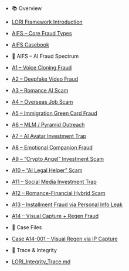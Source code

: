 - 📚 Overview
- [LORI Framework Introduction](README.md)
- [AIFS – Core Fraud Types](modules/AIFS.md)
- [AIFS Casebook](modules/AIFS_Casebook.md)

- 🧠 AIFS – AI Fraud Spectrum
- [A1 – Voice Cloning Fraud](modules/AIFS_RiskMatrix.md#a1--voice-cloning-fraud)
- [A2 – Deepfake Video Fraud](modules/AIFS_RiskMatrix.md#a2--deepfake-video-fraud)
- [A3 – Romance AI Scam](modules/AIFS_RiskMatrix.md#a3--romance-ai-scam)
- [A4 – Overseas Job Scam](modules/AIFS_RiskMatrix.md#a4--overseas-job-scam)
- [A5 – Immigration Green Card Fraud](modules/AIFS_RiskMatrix.md#a5--immigration-green-card-fraud)
- [A6 – MLM / Pyramid Outreach](modules/AIFS_RiskMatrix.md#a6--mlm--pyramid-outreach)
- [A7 – AI Avatar Investment Trap](modules/AIFS_RiskMatrix.md#a7--ai-avatar-investment-trap)
- [A8 – Emotional Companion Fraud](modules/AIFS_RiskMatrix.md#a8--emotional-companion-fraud)
- [A9 – “Crypto Angel” Investment Scam](modules/AIFS_RiskMatrix.md#a9--crypto-angel-investment-scam)
- [A10 – “AI Legal Helper” Scam](modules/AIFS_RiskMatrix.md#a10--ai-legal-helper-scam)
- [A11 – Social Media Investment Trap](modules/AIFS_RiskMatrix.md#a11--social-media-investment-trap)
- [A12 – Romance-Financial Hybrid Scam](modules/AIFS_RiskMatrix.md#a12--romance-financial-hybrid-scam)
- [A13 – Installment Fraud via Personal Info Leak](modules/AIFS_RiskMatrix.md#a13---installment-fraud-via-personal-info-leak)
- [A14 – Visual Capture + Regen Fraud](modules/AIFS_RiskMatrix.md#a14--visual-capture--regenerative-ai-fraud)

- 📁 Case Files
- [Case A14-001 – Visual Regen via IP Capture](cases/AIFS_CASE_A14_VISUALREGEN_20250609.md)

- 🔐 Trace & Integrity
- [LORI_Integrity_Trace.md](records/LORI_Integrity_Trace.md)
